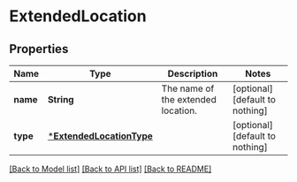 # ExtendedLocation


## Properties
Name | Type | Description | Notes
------------ | ------------- | ------------- | -------------
**name** | **String** | The name of the extended location. | [optional] [default to nothing]
**type** | [***ExtendedLocationType**](ExtendedLocationType.md) |  | [optional] [default to nothing]


[[Back to Model list]](../README.md#models) [[Back to API list]](../README.md#api-endpoints) [[Back to README]](../README.md)


